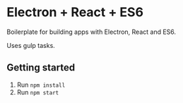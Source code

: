 # Electron + React + ES6

Boilerplate for building apps with Electron, React and ES6.

Uses gulp tasks.

## Getting started

1. Run `npm install`
2. Run `npm start`
